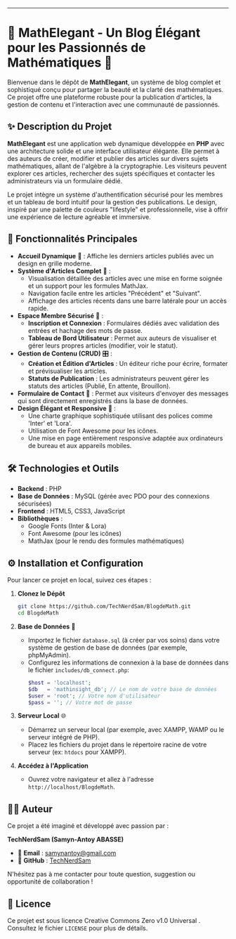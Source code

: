 -----

# 🚀 MathElegant - Un Blog Élégant pour les Passionnés de Mathématiques 🧠

[](https://opensource.org/licenses/MIT)

Bienvenue dans le dépôt de **MathElegant**, un système de blog complet et sophistiqué conçu pour partager la beauté et la clarté des mathématiques. Ce projet offre une plateforme robuste pour la publication d'articles, la gestion de contenu et l'interaction avec une communauté de passionnés.

## ✨ Description du Projet

**MathElegant** est une application web dynamique développée en **PHP** avec une architecture solide et une interface utilisateur élégante. Elle permet à des auteurs de créer, modifier et publier des articles sur divers sujets mathématiques, allant de l'algèbre à la cryptographie. Les visiteurs peuvent explorer ces articles, rechercher des sujets spécifiques et contacter les administrateurs via un formulaire dédié.

Le projet intègre un système d'authentification sécurisé pour les membres et un tableau de bord intuitif pour la gestion des publications. Le design, inspiré par une palette de couleurs "lifestyle" et professionnelle, vise à offrir une expérience de lecture agréable et immersive.

## 🌟 Fonctionnalités Principales

  * **Accueil Dynamique** 🏡 : Affiche les derniers articles publiés avec un design en grille moderne.
  * **Système d'Articles Complet** 📝 :
      * Visualisation détaillée des articles avec une mise en forme soignée et un support pour les formules MathJax.
      * Navigation facile entre les articles "Précédent" et "Suivant".
      * Affichage des articles récents dans une barre latérale pour un accès rapide.
  * **Espace Membre Sécurisé** 🔐 :
      * **Inscription et Connexion** : Formulaires dédiés avec validation des entrées et hachage des mots de passe.
      * **Tableau de Bord Utilisateur** : Permet aux auteurs de visualiser et gérer leurs propres articles (modifier, voir le statut).
  * **Gestion de Contenu (CRUD)** 🎛️ :
      * **Création et Édition d'Articles** : Un éditeur riche pour écrire, formater et prévisualiser les articles.
      * **Statuts de Publication** : Les administrateurs peuvent gérer les statuts des articles (Publié, En attente, Brouillon).
  * **Formulaire de Contact** 📨 : Permet aux visiteurs d'envoyer des messages qui sont directement enregistrés dans la base de données.
  * **Design Élégant et Responsive** 🎨 :
      * Une charte graphique sophistiquée utilisant des polices comme 'Inter' et 'Lora'.
      * Utilisation de Font Awesome pour les icônes.
      * Une mise en page entièrement responsive adaptée aux ordinateurs de bureau et aux appareils mobiles.

## 🛠️ Technologies et Outils

  * **Backend** : PHP
  * **Base de Données** : MySQL (gérée avec PDO pour des connexions sécurisées)
  * **Frontend** : HTML5, CSS3, JavaScript
  * **Bibliothèques** :
      * Google Fonts (Inter & Lora)
      * Font Awesome (pour les icônes)
      * MathJax (pour le rendu des formules mathématiques)

## ⚙️ Installation et Configuration

Pour lancer ce projet en local, suivez ces étapes :

1.  **Clonez le Dépôt**

    ```bash
    git clone https://github.com/TechNerdSam/BlogdeMath.git
    cd BlogdeMath
    ```

2.  **Base de Données** 💾

      * Importez le fichier `database.sql` (à créer par vos soins) dans votre système de gestion de base de données (par exemple, phpMyAdmin).
      * Configurez les informations de connexion à la base de données dans le fichier `includes/db_connect.php`:
        ```php
        $host = 'localhost';
        $db   = 'mathinsight_db'; // Le nom de votre base de données
        $user = 'root'; // Votre nom d'utilisateur
        $pass = ''; // Votre mot de passe
        ```

3.  **Serveur Local** 🌐

      * Démarrez un serveur local (par exemple, avec XAMPP, WAMP ou le serveur intégré de PHP).
      * Placez les fichiers du projet dans le répertoire racine de votre serveur (ex: `htdocs` pour XAMPP).

4.  **Accédez à l'Application**

      * Ouvrez votre navigateur et allez à l'adresse `http://localhost/BlogdeMath`.

## 👨‍💻 Auteur

Ce projet a été imaginé et développé avec passion par :

**TechNerdSam (Samyn-Antoy ABASSE)**

  * 📧 **Email** : samynantoy@gmail.com
  * 🐙 **GitHub** : [TechNerdSam](https://www.google.com/search?q=https://github.com/TechNerdSam)

N'hésitez pas à me contacter pour toute question, suggestion ou opportunité de collaboration \!

## 📜 Licence

Ce projet est sous licence Creative Commons Zero v1.0 Universal . Consultez le fichier `LICENSE` pour plus de détails.

